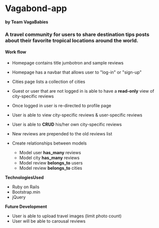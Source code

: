 # Vagabond-app
**by Team VagaBabies**

### A travel community for users to share destination tips posts about their favorite tropical locations around the world.

#### Work flow
- Homepage contains title jumbotron and sample reviews
- Homepage has a navbar that allows user to "log-in" or "sign-up"
- Cities page lists a collection of cities
- Guest or user that are not logged in is able to have a **read-only** view of city-specific reviews
- Once logged in user is re-directed to profile page
- User is able to view city-specific reviews & user-specific reviews
- User is able to **CRUD** his/her own city-specific reviews
- New reviews are prepended to the old reviews list

- Create relationships between models
    - Model user **has_many** reviews
    - Model city **has_many** reviews
    - Model review **belongs_to** users
    - Model review **belongs_to** cities

**TechnologiesUsed**
- Ruby on Rails
- Bootstrap.min
- jQuery

**Future Development**
- User is able to upload travel images (limit photo count)
- User will be able to carousal reviews
